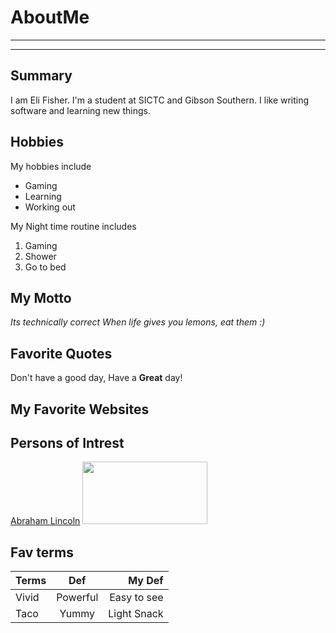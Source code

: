 # AboutMe
---
---
## Summary
I am Eli Fisher. I'm a student at SICTC and Gibson Southern. I like writing software and learning new things.


[1]: https://google.com
Hobbies
-

My hobbies include

- Gaming
- Learning 
- Working out

My Night time routine includes

1. Gaming
2. Shower
3. Go to bed

## My Motto

*Its technically correct*
_When life gives you lemons, eat them :)_

## Favorite Quotes

Don't have a good day, Have a **Great** day!

## My Favorite Websites

[Youtube]: https://www.youtube.com

## Persons of Intrest
[Abraham Lincoln][1]
<img src="https://encrypted-tbn3.gstatic.com/licensed-image?q=tbn:ANd9GcTs08JTtsiJPYS_EM2l00TqTW-hwXIcOnG_ivyJQplh8BRvN15OWHcnDKkIvHy5Gd-2ru7CSr6OE2-UNAnf9hdj6dw3kQ6HKYp_cpkvxOzVXRXksdasztg0UfTfxXqbQG0eruy8Zr6ZzUEW" height="100px" width="200px">

## Fav terms

| Terms | Def | My Def |
|:-| :----: | ---: |
| Vivid | Powerful | Easy to see |
| Taco | Yummy | Light Snack |



